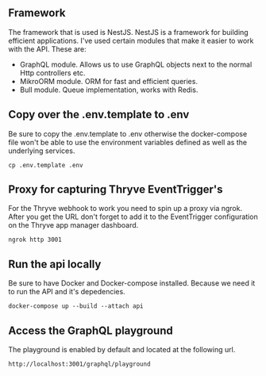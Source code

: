 ## Framework

The framework that is used is NestJS.
NestJS is a framework for building efficient applications.
I've used certain modules that make it easier to work with the API.
These are:

- GraphQL module. Allows us to use GraphQL objects next to the normal Http controllers etc.
- MikroORM module. ORM for fast and efficient queries.
- Bull module. Queue implementation, works with Redis.

## Copy over the .env.template to .env

Be sure to copy the .env.template to .env otherwise the docker-compose file won't be able to use the environment variables defined as well as the underlying services.

```
cp .env.template .env
```

## Proxy for capturing Thryve EventTrigger's

For the Thryve webhook to work you need to spin up a proxy via ngrok.
After you get the URL don't forget to add it to the EventTrigger configuration on the Thryve app manager dashboard.

```
ngrok http 3001
```

## Run the api locally

Be sure to have Docker and Docker-compose installed. Because we need it to run the API and it's depedencies.

```
docker-compose up --build --attach api
```

## Access the GraphQL playground

The playground is enabled by default and located at the following url.

```
http://localhost:3001/graphql/playground
```
